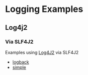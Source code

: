 # Logging Examples

## Log4j2

### Via SLF4J2

Examples using [Log4J2](../README.md) via SLF4J2

* [logback](./logback/README.md)
* [simple](./simple/README.md)

